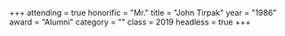 +++
attending = true
honorific = "Mr."
title     = "John Tirpak"
year      = "1986"
award     = "Alumni"
category  = ""
class     = 2019
headless  = true
+++
